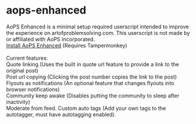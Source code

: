 # aops-enhanced
AoPS Enhanced is a minimal setup required userscript intended to improve the experience on artofproblemsolving.com. This userscript is not made by or affiliated with AoPS Incorporated.<br>
<a href='https://github.com/epiccakeking/aops-enhanced/raw/master/aopsenhanced.user.js'>Install AoPS Enhanced</a> (Requires Tampermonkey)<br>
<br>
Current features:<br>
Quote linking (Uses the built in quote url feature to provide a link to the original post)<br>
Post url copying (Clicking the post number copies the link to the post)<br>
Flyouts as notifications (An optional feature that changes flyouts into browser notifications)<br>
Community keep awake (Disables putting the community to sleep after inactivity)<br>
Moderate from feed.
Custom auto tags (Add your own tags to the autotagger, must have autotagging enabled).
